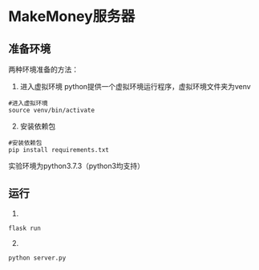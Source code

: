 # MakeMoney服务器

## 准备环境
两种环境准备的方法：
1. 进入虚拟环境
python提供一个虚拟环境运行程序，虚拟环境文件夹为venv
```
#进入虚拟环境
source venv/bin/activate
```
2. 安装依赖包
```
#安装依赖包
pip install requirements.txt
```
实验环境为python3.7.3（python3均支持）

## 运行
1.
```
flask run
```

2. 
```
python server.py
```
